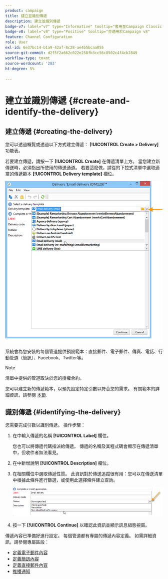 ```yaml
---
product: campaign
title: 建立並識別傳遞
description: 建立並識別傳遞
badge-v7: label="v7" type="Informative" tooltip="套用至Campaign Classic v7"
badge-v8: label="v8" type="Positive" tooltip="亦適用於Campaign v8"
feature: Channel Configuration
role: User
exl-id: 6e37bc14-b1a9-42af-8c28-ae4b5bcaa055
source-git-commit: d2f5f2a662c022e258fb3cc56c8502c4f4cb2849
workflow-type: tm+mt
source-wordcount: '283'
ht-degree: 5%

---
```


# 建立並識別傳遞 {#create-and-identify-the-delivery}

## 建立傳遞 {#creating-the-delivery}

您可以透過概覽或透過以下方式建立傳遞： **[!UICONTROL Create > Delivery]** 功能表。


若要建立傳遞，請按一下 **[!UICONTROL Create]** 在傳遞清單上方。 當您建立新傳送時，必須指出所使用的傳送通道。 若要這麼做，請從的下拉式清單中選取適當的傳遞範本 **[!UICONTROL Delivery template]** 欄位。

![](assets/s_ncs_user_wizard_email01_1.png)

系統會為您安裝的每個管道提供預設範本：直接郵件、電子郵件、傳真、電話、行動管道（簡訊）、Facebook、Twitter等。

>[!NOTE]
>
>清單中提供的管道取決於您的授權合約。

您可以建立新的傳遞範本，以預先設定特定引數以符合您的需求。 有關範本的詳細資訊，請參閱 [本節](about-templates.md).

## 識別傳遞 {#identifying-the-delivery}

您需要完成引數以識別傳遞。 操作步驟：

1. 在中輸入傳遞的名稱 **[!UICONTROL Label]** 欄位。

   您也可以將傳遞代碼指派給傳遞。 傳遞的名稱及其程式碼會顯示在傳遞清單中，但收件者無法看見。

1. 在中新增說明 **[!UICONTROL Description]** 欄位。
1. 在相關欄位中選取傳遞性質。 此資訊對於傳送追蹤很有用：您可以在傳送清單中根據此條件進行篩選，或使用此選擇條件建立查詢。

   ![](assets/s_ncs_user_email_del_nature.png)

1. 按一下 **[!UICONTROL Continue]** 以確認此資訊並顯示訊息組態視窗。

傳遞內容已準備好進行設定。 每個管道都有專屬的傳遞內容定義。 如需詳細資訊，請參閱專屬區段：

* [定義電子郵件內容](defining-the-email-content.md)
* [定義簡訊內容](sms-create.md#defining-the-sms-content)
* [定義直接郵件內容](defining-the-direct-mail-content.md)
* [推播通知](about-mobile-app-channel.md)
